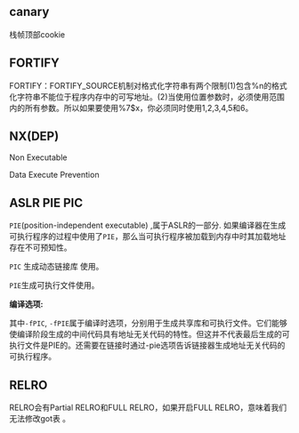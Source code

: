 ## canary

栈帧顶部cookie

## FORTIFY

 FORTIFY：FORTIFY_SOURCE机制对格式化字符串有两个限制(1)包含%n的格式化字符串不能位于程序内存中的可写地址。(2)当使用位置参数时，必须使用范围内的所有参数。所以如果要使用%7$x，你必须同时使用1,2,3,4,5和6。 

## NX(DEP)

Non Executable

Data Execute Prevention

## ASLR PIE PIC

 `PIE`(position-independent executable) ,属于ASLR的一部分. 如果编译器在生成可执行程序的过程中使用了`PIE`，那么当可执行程序被加载到内存中时其加载地址存在不可预知性。 

`PIC` 生成动态链接库 使用。

`PIE`生成可执行文件使用。

**编译选项:**

 其中`-fPIC`, `-fPIE`属于编译时选项，分别用于生成共享库和可执行文件。它们能够使编译阶段生成的中间代码具有地址无关代码的特性。但这并不代表最后生成的可执行文件是PIE的。还需要在链接时通过-pie选项告诉链接器生成地址无关代码的可执行程序。 

## RELRO

 RELRO会有Partial RELRO和FULL RELRO，如果开启FULL RELRO，意味着我们无法修改got表 。